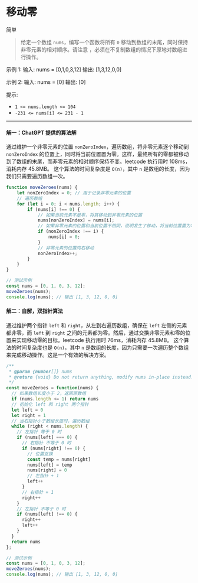 # 移动零

简单

> 给定一个数组 `nums`，编写一个函数将所有 `0` 移动到数组的末尾，同时保持非零元素的相对顺序。请注意 ，必须在不复制数组的情况下原地对数组进行操作。

示例 1:
输入: nums = [0,1,0,3,12]
输出: [1,3,12,0,0]

示例 2:
输入: nums = [0]
输出: [0]

提示:

-   `1 <= nums.length <= 104`
-   `-231 <= nums[i] <= 231 - 1`

---

#### 解一：ChatGPT 提供的算法解

通过维护一个非零元素的位置 `nonZeroIndex`，遍历数组，将非零元素逐个移动到 `nonZeroIndex` 的位置上，同时将当前位置置为零。这样，最终所有的零都被移动到了数组的末尾，而非零元素的相对顺序保持不变。leetcode 执行用时 108ms，消耗内存 45.8MB。
这个算法的时间复杂度是 `O(n)`，其中 `n` 是数组的长度，因为我们只需要遍历数组一次。

```JavaScript
function moveZeroes(nums) {
    let nonZeroIndex = 0; // 用于记录非零元素的位置
    // 遍历数组
    for (let i = 0; i < nums.length; i++) {
        if (nums[i] !== 0) {
            // 如果当前元素不是零，将其移动到非零元素的位置
            nums[nonZeroIndex] = nums[i];
            // 如果非零元素的位置和当前位置不相同，说明发生了移动，将当前位置置为零
            if (nonZeroIndex !== i) {
                nums[i] = 0;
            }
            // 非零元素的位置向右移动
            nonZeroIndex++;
        }
    }
}

// 测试示例
const nums = [0, 1, 0, 3, 12];
moveZeroes(nums);
console.log(nums); // 输出 [1, 3, 12, 0, 0]
```

#### 解二：自解，双指针算法

通过维护两个指针 `left` 和 `right`，从左到右遍历数组，确保在 `left` 左侧的元素都非零，而 `left` 到 `right` 之间的元素都为零。然后，通过交换非零元素和零的位置来实现移动零的目标。leetcode 执行用时 76ms，消耗内存 45.8MB。
这个算法的时间复杂度也是 `O(n)`，其中 `n` 是数组的长度，因为只需要一次遍历整个数组来完成移动操作。这是一个有效的解决方案。

```JavaScript
/**
 * @param {number[]} nums
 * @return {void} Do not return anything, modify nums in-place instead.
 */
const moveZeroes = function(nums) {
  // 如果数组长度小于 2，返回原数组
  if (nums.length <= 1) return nums
  // 初始化 left 和 right 两个指针
  let left = 0
  let right = 1
  // 当右指针小于数组长度时，遍历数组
  while (right < nums.length) {
    // 左指针 等于 0 时
    if (nums[left] === 0) {
      // 右指针 不等于 0 时
      if (nums[right] !== 0) {
        // 位置互换
        const temp = nums[right]
        nums[left] = temp
        nums[right] = 0
        // 左指针 + 1
        left++
      }
      // 右指针 + 1
      right++
    }
    // 左指针 不等于 0 时
    if (nums[left] !== 0) {
      right++
      left++
    }
  }
  return nums
};

// 测试示例
const nums = [0, 1, 0, 3, 12];
moveZeroes(nums);
console.log(nums); // 输出 [1, 3, 12, 0, 0]
```
